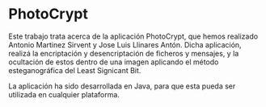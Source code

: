 # PhotoCrypt
Este trabajo trata acerca de la aplicación PhotoCrypt, que hemos realizado Antonio Martinez Sirvent y Jose Luis Llinares Antón. Dicha aplicación, realizá la encriptación y desencriptación de ficheros y mensajes, y la ocultación de estos dentro de una imagen aplicando el método esteganográfica del Least Signicant Bit.

La aplicación ha sido desarrollada en Java, para que esta pueda ser utilizada en cualquier plataforma.
